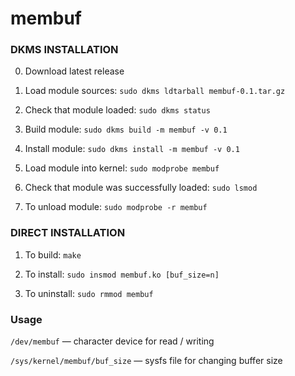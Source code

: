 # membuf

### DKMS INSTALLATION

0. Download latest release

1. Load module sources: ``` sudo dkms ldtarball membuf-0.1.tar.gz ```

2. Check that module loaded: ``` sudo dkms status ```

3. Build module: ``` sudo dkms build -m membuf -v 0.1 ```

4. Install module: ``` sudo dkms install -m membuf -v 0.1 ```

5. Load module into kernel: ``` sudo modprobe membuf ```

6. Check that module was successfully loaded: ``` sudo lsmod ```

7. To unload module: ``` sudo modprobe -r membuf ```


### DIRECT INSTALLATION

1. To build: ```make```

2. To install: ```sudo insmod membuf.ko [buf_size=n]```

3. To uninstall: ```sudo rmmod membuf```


### Usage

`/dev/membuf` &mdash; character device for read / writing

`/sys/kernel/membuf/buf_size` &mdash; sysfs file for changing buffer size
